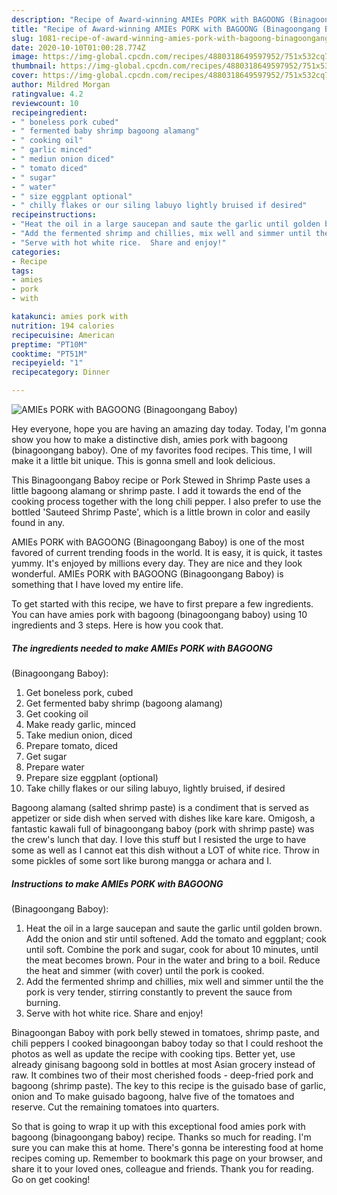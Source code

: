 ```yaml
---
description: "Recipe of Award-winning AMIEs PORK with BAGOONG (Binagoongang Baboy)"
title: "Recipe of Award-winning AMIEs PORK with BAGOONG (Binagoongang Baboy)"
slug: 1081-recipe-of-award-winning-amies-pork-with-bagoong-binagoongang-baboy
date: 2020-10-10T01:00:28.774Z
image: https://img-global.cpcdn.com/recipes/4880318649597952/751x532cq70/amies-pork-with-bagoong-binagoongang-baboy-recipe-main-photo.jpg
thumbnail: https://img-global.cpcdn.com/recipes/4880318649597952/751x532cq70/amies-pork-with-bagoong-binagoongang-baboy-recipe-main-photo.jpg
cover: https://img-global.cpcdn.com/recipes/4880318649597952/751x532cq70/amies-pork-with-bagoong-binagoongang-baboy-recipe-main-photo.jpg
author: Mildred Morgan
ratingvalue: 4.2
reviewcount: 10
recipeingredient:
- " boneless pork cubed"
- " fermented baby shrimp bagoong alamang"
- " cooking oil"
- " garlic minced"
- " mediun onion diced"
- " tomato diced"
- " sugar"
- " water"
- " size eggplant optional"
- " chilly flakes or our siling labuyo lightly bruised if desired"
recipeinstructions:
- "Heat the oil in a large saucepan and saute the garlic until golden brown.  Add the onion and stir until softened.  Add the tomato and eggplant; cook until soft.  Combine the pork and sugar, cook for  about 10 minutes, until the meat becomes brown.  Pour in the water and bring to a boil.  Reduce the heat and simmer (with cover)  until the pork is cooked."
- "Add the fermented shrimp and chillies, mix well and simmer until the the pork is very tender, stirring constantly to prevent the sauce from burning."
- "Serve with hot white rice.  Share and enjoy!"
categories:
- Recipe
tags:
- amies
- pork
- with

katakunci: amies pork with 
nutrition: 194 calories
recipecuisine: American
preptime: "PT10M"
cooktime: "PT51M"
recipeyield: "1"
recipecategory: Dinner

---
```



![AMIEs PORK with BAGOONG
(Binagoongang Baboy)](https://img-global.cpcdn.com/recipes/4880318649597952/751x532cq70/amies-pork-with-bagoong-binagoongang-baboy-recipe-main-photo.jpg)

Hey everyone, hope you are having an amazing day today. Today, I'm gonna show you how to make a distinctive dish, amies pork with bagoong
(binagoongang baboy). One of my favorites food recipes. This time, I will make it a little bit unique. This is gonna smell and look delicious.

This Binagoongang Baboy recipe or Pork Stewed in Shrimp Paste uses a little bagoong alamang or shrimp paste. I add it towards the end of the cooking process together with the long chili pepper. I also prefer to use the bottled &#39;Sauteed Shrimp Paste&#39;, which is a little brown in color and easily found in any.

AMIEs PORK with BAGOONG
(Binagoongang Baboy) is one of the most favored of current trending foods in the world. It is easy, it is quick, it tastes yummy. It's enjoyed by millions every day. They are nice and they look wonderful. AMIEs PORK with BAGOONG
(Binagoongang Baboy) is something that I have loved my entire life.


To get started with this recipe, we have to first prepare a few ingredients. You can have amies pork with bagoong
(binagoongang baboy) using 10 ingredients and 3 steps. Here is how you cook that.

<!--inarticleads1-->

##### The ingredients needed to make AMIEs PORK with BAGOONG
(Binagoongang Baboy):

1. Get  boneless pork, cubed
1. Get  fermented baby shrimp (bagoong alamang)
1. Get  cooking oil
1. Make ready  garlic, minced
1. Take  mediun onion, diced
1. Prepare  tomato, diced
1. Get  sugar
1. Prepare  water
1. Prepare  size eggplant (optional)
1. Take  chilly flakes or our siling labuyo, lightly bruised, if desired


Bagoong alamang (salted shrimp paste) is a condiment that is served as appetizer or side dish when served with dishes like kare kare. Omigosh, a fantastic kawali full of binagoongang baboy (pork with shrimp paste) was the crew&#39;s lunch that day. I love this stuff but I resisted the urge to have some as well as I cannot eat this dish without a LOT of white rice. Throw in some pickles of some sort like burong mangga or achara and I. 

<!--inarticleads2-->

##### Instructions to make AMIEs PORK with BAGOONG
(Binagoongang Baboy):

1. Heat the oil in a large saucepan and saute the garlic until golden brown.  Add the onion and stir until softened.  Add the tomato and eggplant; cook until soft.  Combine the pork and sugar, cook for  about 10 minutes, until the meat becomes brown.  Pour in the water and bring to a boil.  Reduce the heat and simmer (with cover)  until the pork is cooked.
1. Add the fermented shrimp and chillies, mix well and simmer until the the pork is very tender, stirring constantly to prevent the sauce from burning.
1. Serve with hot white rice.  Share and enjoy!


Binagoongan Baboy with pork belly stewed in tomatoes, shrimp paste, and chili peppers I cooked binagoongan baboy today so that I could reshoot the photos as well as update the recipe with cooking tips. Better yet, use already ginisang bagoong sold in bottles at most Asian grocery instead of raw. It combines two of their most cherished foods - deep-fried pork and bagoong (shrimp paste). The key to this recipe is the guisado base of garlic, onion and To make guisado bagoong, halve five of the tomatoes and reserve. Cut the remaining tomatoes into quarters. 

So that is going to wrap it up with this exceptional food amies pork with bagoong
(binagoongang baboy) recipe. Thanks so much for reading. I'm sure you can make this at home. There's gonna be interesting food at home recipes coming up. Remember to bookmark this page on your browser, and share it to your loved ones, colleague and friends. Thank you for reading. Go on get cooking!
